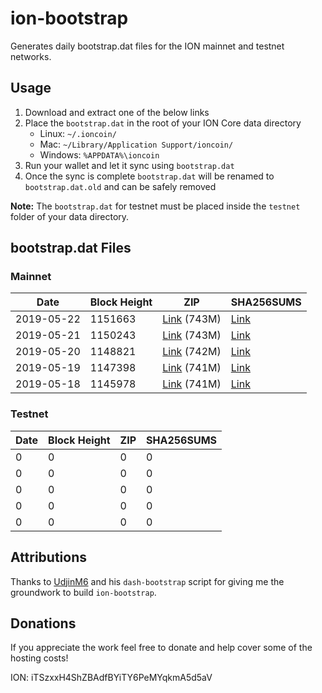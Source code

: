 # ion-bootstrap

Generates daily bootstrap.dat files for the ION mainnet and testnet networks.

## Usage

1. Download and extract one of the below links
2. Place the `bootstrap.dat` in the root of your ION Core data directory
    - Linux: `~/.ioncoin/`
    - Mac: `~/Library/Application Support/ioncoin/`
    - Windows: `%APPDATA%\ioncoin`
3. Run your wallet and let it sync using `bootstrap.dat`
4. Once the sync is complete `bootstrap.dat` will be renamed to `bootstrap.dat.old` and can be safely removed

**Note:** The `bootstrap.dat` for testnet must be placed inside the `testnet` folder of your data directory.

## bootstrap.dat Files

### Mainnet

|    Date    | Block Height | ZIP | SHA256SUMS |
| ---------- | ------------ | --- | ---------- |
| 2019-05-22 | 1151663 | [Link](https://s3-ap-southeast-2.amazonaws.com/ion-bootstrap/mainnet/2019-05-22/bootstrap.dat.zip) (743M) | [Link](https://s3-ap-southeast-2.amazonaws.com/ion-bootstrap/mainnet/2019-05-22/SHA256SUMS) |
| 2019-05-21 | 1150243 | [Link](https://s3-ap-southeast-2.amazonaws.com/ion-bootstrap/mainnet/2019-05-21/bootstrap.dat.zip) (743M) | [Link](https://s3-ap-southeast-2.amazonaws.com/ion-bootstrap/mainnet/2019-05-21/SHA256SUMS) |
| 2019-05-20 | 1148821 | [Link](https://s3-ap-southeast-2.amazonaws.com/ion-bootstrap/mainnet/2019-05-20/bootstrap.dat.zip) (742M) | [Link](https://s3-ap-southeast-2.amazonaws.com/ion-bootstrap/mainnet/2019-05-20/SHA256SUMS) |
| 2019-05-19 | 1147398 | [Link](https://s3-ap-southeast-2.amazonaws.com/ion-bootstrap/mainnet/2019-05-19/bootstrap.dat.zip) (741M) | [Link](https://s3-ap-southeast-2.amazonaws.com/ion-bootstrap/mainnet/2019-05-19/SHA256SUMS) |
| 2019-05-18 | 1145978 | [Link](https://s3-ap-southeast-2.amazonaws.com/ion-bootstrap/mainnet/2019-05-18/bootstrap.dat.zip) (741M) | [Link](https://s3-ap-southeast-2.amazonaws.com/ion-bootstrap/mainnet/2019-05-18/SHA256SUMS) |

### Testnet

|    Date    | Block Height | ZIP | SHA256SUMS |
| ---------- | ------------ | --- | ---------- |
| 0 | 0 | 0 | 0 |
| 0 | 0 | 0 | 0 |
| 0 | 0 | 0 | 0 |
| 0 | 0 | 0 | 0 |
| 0 | 0 | 0 | 0 |

## Attributions

Thanks to [UdjinM6](https://github.com/UdjinM6) and his `dash-bootstrap` script
for giving me the groundwork to build `ion-bootstrap`.

## Donations

If you appreciate the work feel free to donate and help cover some of the
hosting costs!

ION: iTSzxxH4ShZBAdfBYiTY6PeMYqkmA5d5aV
